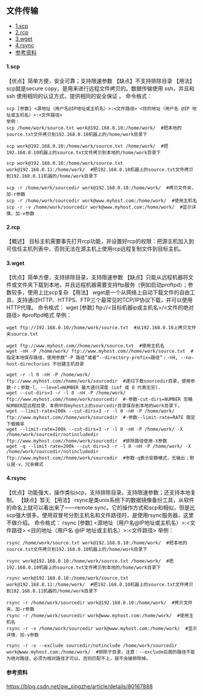 ## 文件传输

* [1.scp](#1scp)
* [2.rcp](#2rcp)
* [3.wget](#3wget)
* [4.rsync](#4rsync)
* [参考资料](#参考资料)

#### 1.scp

【优点】简单方便，安全可靠；支持限速参数 
【缺点】不支持排除目录
【用法】
scp就是secure copy，是用来进行远程文件拷贝的。数据传输使用 ssh，并且和ssh 使用相同的认证方式，提供相同的安全保证 。 
命令格式：
```
scp [参数] <源地址（用户名@IP地址或主机名）>:<文件路径> <目的地址（用户名 @IP 地址或主机名）>:<文件路径> 
举例： 
scp /home/work/source.txt work@192.168.0.10:/home/work/  #把本地的source.txt文件拷贝到192.168.0.10机器上的/home/work目录下
  
scp work@192.168.0.10:/home/work/source.txt /home/work/  #把192.168.0.10机器上的source.txt文件拷贝到本地的/home/work目录下
  
scp work@192.168.0.10:/home/work/source.txt work@192.168.0.11:/home/work/  #把192.168.0.10机器上的source.txt文件拷贝到192.168.0.11机器的/home/work目录下
 
scp -r /home/work/sourcedir work@192.168.0.10:/home/work/  #拷贝文件夹，加-r参数 
scp -r /home/work/sourcedir work@www.myhost.com:/home/work/  #使用主机名 
scp -r -v /home/work/sourcedir work@www.myhost.com:/home/work/  #显示详情，加-v参数
```

#### 2.rcp

【概述】
目标主机需要事先打开rcp功能，并设置好rcp的权限：把源主机加入到可信任主机列表中，否则无法在源主机上使用rcp远程复制文件到目标主机。 

#### 3.wget

【优点】简单方便，支持排除目录，支持限速参数
【缺点】只能从远程机器将文件或文件夹下载到本地，并且远程机器需要支持ftp服务（例如启动proftpd）；参数较多，使用上比scp复杂
【用法】 
wget是一个从网络上自动下载文件的自由工具，支持通过HTTP、HTTPS、FTP三个最常见的TCP/IP协议下载，并可以使用HTTP代理。 
命令格式： 
wget [参数] ftp://<目标机器ip或主机名>/<文件的绝对路径>   #proftpd格式 
举例：
```
wget ftp://192.168.0.10//home/work/source.txt  #从192.168.0.10上拷贝文件夹source.txt
  
wget ftp://www.myhost.com//home/work/source.txt  #使用主机名 
wget -nH -P /home/work/ ftp://www.myhost.com//home/work/source.txt  #指定本地保存路径，使用参数“-P 路径”或者“--directory-prefix=路径”；-nH, --no-host-directories 不创建主机目录
  
wget -r -l 0 -nH -P /home/work/ ftp://www.myhost.com//home/work/sourcedir  #递归下载sourcedir目录，使用参数-r；参数-l, --level=NUMBER 最大递归深度 (inf 或 0 代表无穷). 
wget --cut-dirs=3 -r -l 0 -nH -P /home/work/ ftp://www.myhost.com//home/work/sourcedir  #-参数-cut-dirs=NUMBER 忽略 NUMBER层远程目录，本例中将myhost上的sourcedir目录保存到本地的work目录下。 
wget --limit-rate=200k --cut-dirs=3 -r -l 0 -nH -P /home/work/ ftp://www.myhost.com//home/work/sourcedir  #-参数--limit-rate=RATE 限定下载输率 
wget --limit-rate=200k --cut-dirs=3 -r -l 0 -nH -P /home/work/ -X /home/work/sourcedir/notincludedir ftp://www.myhost.com//home/work/sourcedir  #排除路径使用-X参数 
wget -q --limit-rate=200k --cut-dirs=3 -r -l 0 -nH -P /home/work/ -X /home/work/sourcedir/notincludedir ftp://www.myhost.com//home/work/sourcedir  #参数-q表示安静模式，无输出；默认是-v，冗余模式 
```

#### 4.rsync

【优点】功能强大，操作类似scp，支持排除目录，支持限速参数；还支持本地复制。 
【缺点】暂无
【用法】 
rsync是类unix系统下的数据镜像备份工具，从软件的命名上就可以看出来了——remote sync。它的操作方式和scp和相似，但是比scp强大很多。使用双冒号分割主机名和文件路径时，是使用rsync服务器，这里不做介绍。 
命令格式： 
rsync [参数] <源地址（用户名@IP地址或主机名）>:<文件路径> <目的地址（用户名 @IP 地址或主机名）>:<文件路径> 
举例：

```
rsync /home/work/source.txt work@192.168.0.10:/home/work/  #把本地的source.txt文件拷贝到192.168.0.10机器上的/home/work目录下
  
rsync work@192.168.0.10:/home/work/source.txt /home/work/  #把192.168.0.10机器上的source.txt文件拷贝到本地的/home/work目录下
  
rsync work@192.168.0.10:/home/work/source.txt work@192.168.0.11:/home/work/  #把192.168.0.10机器上的source.txt文件拷贝到192.168.0.11机器的/home/work目录下
  
rsync -r /home/work/sourcedir work@192.168.0.10:/home/work/  #拷贝文件夹，加-r参数 
rsync -r /home/work/sourcedir work@www.myhost.com:/home/work/  #使用主机名 
rsync -r -v /home/work/sourcedir work@www.myhost.com:/home/work/  #显示详情，加-v参数
  
rsync -r -v --exclude sourcedir/notinclude /home/work/sourcedir work@www.myhost.com:/home/work/  #排除子目录，注意：--exclude后面的路径不能为绝对路径，必须为相对路径才可以，否则匹配不上，就不会被排除掉。
```

#### 参考资料

https://blog.csdn.net/qw_xingzhe/article/details/80167888
